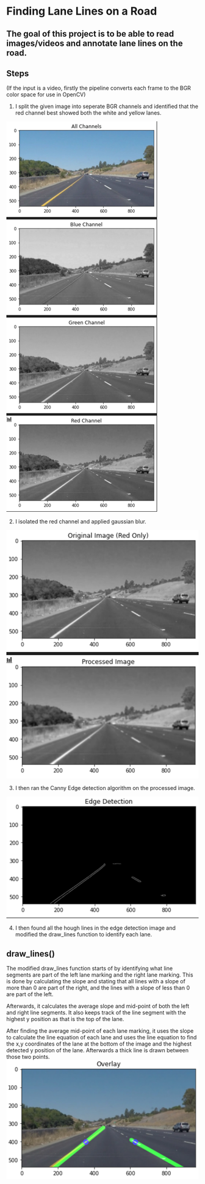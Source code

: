 # Finding Lane Lines on a Road
The goal of this project is to be able to read images/videos and annotate lane lines on the road.
---

## Steps
(If the input is a video, firstly the pipeline converts each frame to the BGR color space for use in OpenCV)
1. I split the given image into seperate BGR channels and identified that the red channel best showed both the white and yellow lanes.
<img src="./steps/1.png" style="width=400px; height=300px"/>

2. I isolated the red channel and applied gaussian blur.
<img src="./steps/2.png" style="width=400px; height=300px"/>

3. I then ran the Canny Edge detection algorithm on the processed image.
<img src="./steps/3.png" style="width=400px; height=300px"/>

4. I then found all the hough lines in the edge detection image and modified the draw_lines function to identify each lane.

## draw_lines()
The modified draw_lines function starts of by identifying what line segments are part of the left lane marking and the right lane marking. This is done by calculating the slope and stating that all lines with a slope of more than 0 are part of the right, and the lines with a slope of less than 0 are part of the left.

Afterwards, it calculates the average slope and mid-point of both the left and right line segments. It also keeps track of the line segment with the highest y position as that is the top of the lane.

After finding the average mid-point of each lane marking, it uses the slope to calculate the line equation of each lane and uses the line equation to find the x,y coordinates of the lane at the bottom of the image and the highest detected y position of the lane. Afterwards a thick line is drawn between those two points.
<img src="./steps/4.png" style="width=400px; height=300px"/>